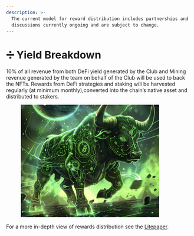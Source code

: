 ```yaml
---
description: >-
  The current model for reward distribution includes partnerships and
  discussions currently ongoing and are subject to change.
---
```


# ➗ Yield Breakdown

10% of all revenue from both DeFi yield generated by the Club and Mining revenue generated by the team on behalf of the Club will be used to back the NFTs. Rewards from DeFi strategies and staking will be harvested regularly (at minimum monthly),converted into the chain’s native asset and distributed to stakers.

<figure><img src="../../.gitbook/assets/Screenshot 2024-02-26 at 19.10.42.png" alt="" width="375"><figcaption></figcaption></figure>

For a more in-depth view of rewards distribution see the [Litepaper](../litepaper.md).

